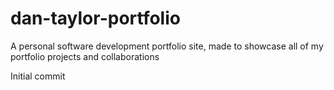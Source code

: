 # dan-taylor-portfolio
A personal software development portfolio site, made to showcase all of my portfolio projects and collaborations


Initial commit
